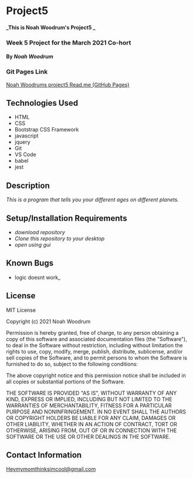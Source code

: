 # Project5 

#### _This is Noah Woodrum's Project5 _
### Week 5 Project for the March 2021 Co-hort 
#### By _**Noah Woodrum**_

### Git Pages Link
[Noah Woodrums project5 Read.me (GitHub Pages)](https://github.com/NoahWoodrum/project5.git)

## Technologies Used

* HTML
* CSS
* Bootstrap CSS Framework
* javascript
* jquery
* Git
* VS Code
* babel
* jest

## Description

_This is a program that tells you your different ages on different planets._

## Setup/Installation Requirements

* _download repository_
* _Clone this repository to your desktop_
* _open using gui_

## Known Bugs

* logic doesnt work_

## License 

MIT License

Copyright (c) 2021 Noah Woodrum

Permission is hereby granted, free of charge, to any person obtaining a copy
of this software and associated documentation files (the "Software"), to deal
in the Software without restriction, including without limitation the rights
to use, copy, modify, merge, publish, distribute, sublicense, and/or sell
copies of the Software, and to permit persons to whom the Software is
furnished to do so, subject to the following conditions:

The above copyright notice and this permission notice shall be included in all
copies or substantial portions of the Software.

THE SOFTWARE IS PROVIDED "AS IS", WITHOUT WARRANTY OF ANY KIND, EXPRESS OR
IMPLIED, INCLUDING BUT NOT LIMITED TO THE WARRANTIES OF MERCHANTABILITY,
FITNESS FOR A PARTICULAR PURPOSE AND NONINFRINGEMENT. IN NO EVENT SHALL THE
AUTHORS OR COPYRIGHT HOLDERS BE LIABLE FOR ANY CLAIM, DAMAGES OR OTHER
LIABILITY, WHETHER IN AN ACTION OF CONTRACT, TORT OR OTHERWISE, ARISING FROM,
OUT OF OR IN CONNECTION WITH THE SOFTWARE OR THE USE OR OTHER DEALINGS IN THE
SOFTWARE. 

## Contact Information
Heymymomthinksimcool@gmail.com